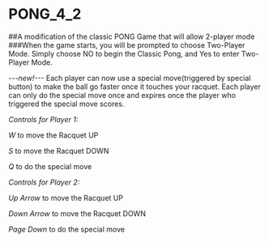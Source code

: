 # PONG_4_2
##A modification of the classic PONG Game that will allow 2-player mode
###When the game starts, you will be prompted to choose Two-Player Mode. Simply choose NO to begin the Classic Pong, and Yes to enter Two-Player Mode.

_---new!---_
  Each player can now use a special move(triggered by special button) to make the ball go faster once it touches your racquet. Each player can only do the special move once and expires once the player who triggered the special move scores.

*Controls for Player 1:*    

 _W_ to move the Racquet UP    
 
 _S_ to move the Racquet DOWN    
 
_Q_ to do the special move                              



*Controls for Player 2:*

 _Up Arrow_ to move the Racquet UP  

 _Down Arrow_ to move the Racquet DOWN

 _Page Down_ to do the special move
 

